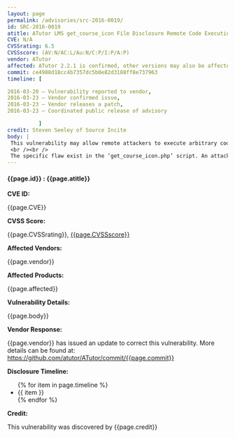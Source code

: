 ```yaml
---
layout: page
permalink: /advisories/src-2016-0019/
id: SRC-2016-0019
atitle: ATutor LMS get_course_icon File Disclosure Remote Code Execution Vulnerability
CVE: N/A
CVSSrating: 6.5
CVSSscore: (AV:N/AC:L/Au:N/C:P/I:P/A:P)
vendor: ATutor
affected: ATutor 2.2.1 is confirmed, other versions may also be affected.
commit: ce4988d18cc4b7357dc5b0e82d3188ff8e737963
timeline: [

2016-03-20 – Vulnerability reported to vendor,
2016-03-23 – Vendor confirmed issue,
2016-03-23 – Vendor releases a patch,
2016-03-23 – Coordinated public release of advisory

          ]
credit: Steven Seeley of Source Incite
body: |
 This vulnerability may allow remote attackers to execute arbitrary code on vulnerable installations of ATutor. Authentication is required to exploit this vulnerability however authentication bypass vulnerabilities are known and remote registration is open by default.
 <br /><br />
 The specific flaw exist in the ‘get_course_icon.php’ script. An attacker can store an arbitrary file in the database using the ‘course.inc.php’ script which is later used to disclose arbitrary files on the target system, readable by the web server. An attacker can combine this with other vulnerabilities to achieve remote code execution.
---
```


<h4><b>{{page.id}} : {{page.atitle}}</b></h4>

**CVE ID:**
<p class="cn">{{page.CVE}}</p>

**CVSS Score:**
<p class="cn">{{page.CVSSrating}}, <a href="https://nvd.nist.gov/cvss/v2-calculator?vector={{page.CVSSscore}}">{{page.CVSSscore}}</a></p>

**Affected Vendors:**
<p class="cn">{{page.vendor}}</p>

**Affected Products:**
<p class="cn">{{page.affected}}</p>

**Vulnerability Details:**
<p class="cn">{{page.body}}</p>

**Vendor Response:**
<p class="cn">{{page.vendor}} has issued an update to correct this vulnerability. More details can be found at: <a href="https://github.com/atutor/ATutor/commit/{{page.commit}}">https://github.com/atutor/ATutor/commit/{{page.commit}}</a></p>

**Disclosure Timeline:**
<ul class="cn">
{% for item in page.timeline %}
  <li>{{ item }}</li>
{% endfor %}
</ul>

**Credit:**
<p class="cn">This vulnerability was discovered by {{page.credit}}</p>

